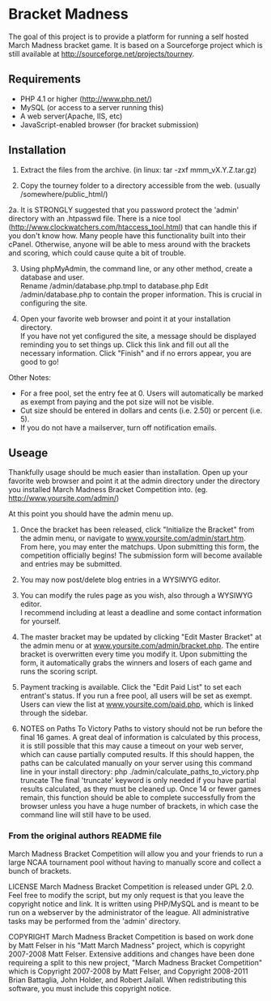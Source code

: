 # Bracket Madness

The goal of this project is to provide a platform for running a self hosted March Madness
bracket game. It is based on a Sourceforge project which is still available at http://sourceforge.net/projects/tourney.

## Requirements
- PHP 4.1 or higher (http://www.php.net/)
- MySQL (or access to a server running this)
- A web server(Apache, IIS, etc)
- JavaScript-enabled browser (for bracket submission)


## Installation
1. Extract the files from the archive.
   (in linux: tar -zxf mmm_vX.Y.Z.tar.gz)

2. Copy the tourney folder to a directory accessible from the web.
(usually /somewhere/public_html/)

 2a. It is STRONGLY suggested that you password protect the 'admin' directory with an .htpasswd file.  There is a nice tool (http://www.clockwatchers.com/htaccess_tool.html) that can handle this if
you don't know how.  Many people have this functionality built into their
cPanel. Otherwise, anyone will be able to mess around with the brackets and scoring, which could cause quite a bit of trouble.

3. Using phpMyAdmin, the command line, or any other method, create a database and user.  
   Rename /admin/database.php.tmpl to database.php
   Edit /admin/database.php to contain the proper information.
   This is crucial in configuring the site.

4. Open your favorite web browser and point it at your installation directory.  
   If you have not yet configured the site, a message should be displayed
   reminding you to set things up.  Click this link and fill out all the
   necessary information.  Click "Finish" and if no errors appear, you
   are good to go!

Other Notes:
   - For a free pool, set the entry fee at 0.  Users will automatically be
     marked as exempt from paying and the pot size will not be visible.
   - Cut size should be entered in dollars and cents (i.e. 2.50) or percent (i.e. 5).
   - If you do not have a mailserver, turn off notification emails.

## Useage

Thankfully usage should be much easier than installation.  Open up your favorite
web browser and point it at the admin directory under the directory you installed
March Madness Bracket Competition into.
(eg. http://www.yoursite.com/admin/)

At this point you should have the admin menu up.

1. Once the bracket has been released, click "Initialize the Bracket" from the
   admin menu, or navigate to www.yoursite.com/admin/start.htm.  From here, you
   may enter the matchups.  Upon submitting this form, the competition
   officially begins!  The submission form will become available and entries may
   be submitted.

2. You may now post/delete blog entries in a WYSIWYG editor.

3. You can modify the rules page as you wish, also through a WYSIWYG editor.  
   I recommend including at least a deadline and some contact information for yourself.

4. The master bracket may be updated by clicking "Edit Master Bracket" at the
   admin menu or at www.yoursite.com/admin/bracket.php.  The entire bracket is
   overwritten every time you modify it. Upon submitting the form, it automatically
   grabs the winners and losers of each game and runs the scoring script.

5. Payment tracking is available.  Click the "Edit Paid List" to set each entrant's
   status. If you run a free pool, all users will be set as exempt. Users can view
   the list at www.yoursite.com/paid.php, which is linked through the sidebar.

6. NOTES on Paths To Victory
   Paths to vistory should not be run before the final 16 games.  A great deal
   of information is calculated by this process, it is still possible that this
   may cause a timeout on your web server, which can cause partially computed
   results.  If this should happen, the paths can be calculated manually on
   your server using this command line in your install directory:
      php ./admin/calculate_paths_to_victory.php truncate
   The final 'truncate' keyword is only needed if you have partial results
   calculated, as they must be cleaned up.  Once 14 or fewer games remain, this
   function should be able to complete successfully from the browser unless you
   have a huge number of brackets, in which case the command line will still
   have to be used.

### From the original authors README file

March Madness Bracket Competition will allow you and your friends to run a large
NCAA tournament pool without having to manually score and collect a bunch of
brackets.

LICENSE
March Madness Bracket Competition is released under GPL 2.0.  
Feel free to modify the script, but my only request is that you leave the
copyright notice and link.  It is written using PHP/MySQL and is meant to be
run on a webserver by the administrator of the league.  All administrative
tasks may be performed from the 'admin' directory.

COPYRIGHT
March Madness Bracket Competition is based on work done by Matt Felser
in his "Matt March Madness" project, which is copyright 2007-2008 Matt Felser.
Extensive additions and changes have been done requireing a split to this new
project, "March Madness Bracket Competition" which is Copyright 2007-2008 by Matt Felser,
and Copyright 2008-2011 Brian Battaglia, John Holder, and Robert Jailall.
When redistributing this software, you must include this copyright notice.
